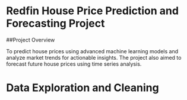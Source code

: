 # Redfin House Price Prediction and Forecasting Project

##Project Overview

To predict house prices using advanced machine learning models and analyze market trends for actionable insights. The project also aimed to forecast future house prices using time series analysis.

# Data Exploration and Cleaning

